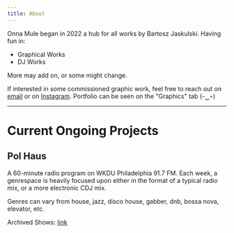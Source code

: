 ```yaml
---
title: About
---
```


Onna Mule began in 2022 a hub for all works by Bartosz Jaskulski. Having fun in:

- Graphical Works
- DJ Works

More may add on, or some might change.

If interested in some commissioned graphic work, feel free to reach out on [email](mailto::jaskula242@gmail.com) or on [Instagram](https://www.instagram.com/onna_mule.arts/). Portfolio can be seen on the "Graphics" tab (-‿◦)

---
# Current Ongoing Projects

## Pol Haus

A 60-minute radio program on WKDU Philadelphia 91.7 FM. Each week, a genrespace is heavily focused upon either in the format of a typical radio mix, or a more electronic CDJ mix.

Genres can vary from house, jazz, disco house, gabber, dnb, bossa nova, elevator, etc.

Archived Shows: [link](https://soundcloud.com/onna_mule)
